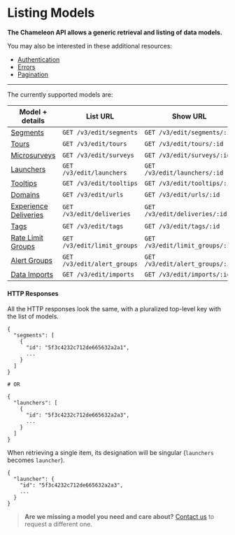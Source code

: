 # Listing Models

**The Chameleon API allows a generic retrieval and listing of data models.**

You may also be interested in these additional resources:

- [Authentication](concepts/authentication.md)
- [Errors](concepts/errors.md)
- [Pagination](concepts/pagination.md)


------



The currently supported models are:

| Model + details                             | List URL                    | Show URL                        |
|---------------------------------------------|-----------------------------|---------------------------------|
| [Segments](apis/segments.md)                | `GET /v3/edit/segments`     | `GET /v3/edit/segments/:id`     |
| [Tours](apis/tours.md)                      | `GET /v3/edit/tours`        | `GET /v3/edit/tours/:id`        |
| [Microsurveys](apis/surveys.md)             | `GET /v3/edit/surveys`      | `GET /v3/edit/surveys/:id`      |
| [Launchers](apis/launchers.md)              | `GET /v3/edit/launchers`    | `GET /v3/edit/launchers/:id`    |
| [Tooltips](apis/tooltips.md)                | `GET /v3/edit/tooltips`     | `GET /v3/edit/tooltips/:id`     |
| [Domains](apis/urls.md)                     | `GET /v3/edit/urls`         | `GET /v3/edit/urls/:id`         |
| [Experience Deliveries](apis/deliveries.md) | `GET /v3/edit/deliveries`   | `GET /v3/edit/deliveries/:id`   |
| [Tags](apis/tags.md)                        | `GET /v3/edit/tags`         | `GET /v3/edit/tags/:id`         |
| [Rate Limit Groups](apis/limit-groups.md)   | `GET /v3/edit/limit_groups` | `GET /v3/edit/limit_groups/:id` |
| [Alert Groups](apis/alert-groups.md)        | `GET /v3/edit/alert_groups` | `GET /v3/edit/alert_groups/:id` |
| [Data Imports](apis/imports.md)             | `GET /v3/edit/imports`      | `GET /v3/edit/imports/:id`      |



#### HTTP Responses

All the HTTP responses look the same, with a pluralized top-level key with the list of models.

```
{
  "segments": [
    {
      "id": "5f3c4232c712de665632a2a1",
      ...
    }
  ]
}

# OR

{
  "launchers": [
    {
      "id": "5f3c4232c712de665632a2a3",
      ...
    }
  ]
}
```



When retrieving a single item, its designation will be singular (`launchers` becomes `launcher`).

```
{
  "launcher": {
    "id": "5f3c4232c712de665632a2a3",
    ...
  }
}
```


> **Are we missing a model you need and care about?** [Contact us](https://app.trychameleon.com/help) to request a different one.

